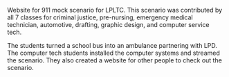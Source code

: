 Website for 911 mock scenario for LPLTC. This scenario was contributed by all 7 classes for criminal justice, 
pre-nursing, emergency medical technician, automotive, drafting, graphic design, and computer service tech. 

The students turned a school bus into an ambulance partnering with LPD. The computer tech students installed the computer 
systems and streamed the scenario. They also created a website for other people to check out the scenario. 
